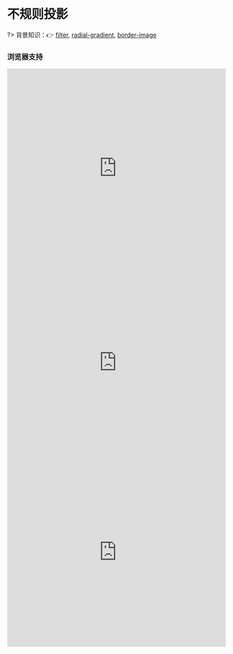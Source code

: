 
# 不规则投影

?> 背景知识：:point_right: [filter](https://developer.mozilla.org/zh-CN/docs/Web/CSS/filter), [radial-gradient](https://developer.mozilla.org/zh-CN/docs/Web/CSS/radial-gradient), [border-image](https://developer.mozilla.org/zh-CN/docs/Web/CSS/border-image)

<vuep template="#irregular-projection"></vuep>

<script v-pre type="text/x-template" id="irregular-projection">
<style>
  main {
    width: 100%;
    padding: 60px 0 30px 0;
    display: flex;
    flex-wrap: wrap;
    justify-content: space-around;
  }
  .projection {
    width: 228px; height: 180px;
    margin-bottom: 29px;
    background: #b4a078;
    position: relative;
  }
  .row1 > .projection:nth-of-type(1) {
    border-radius: 5px;
    filter: drop-shadow(2px 2px 2px rgba(180,160,120,.9));
  }
  .row1 > .projection:nth-of-type(1)::before{
    content: '';
    position: absolute;
    width: 0; height: 0;
    top: 65px; right: -20px;
    border: 22px solid transparent;
    border-left-color: #b4a078;
    border-right-width: 0;
  }
  .row1 > .projection:nth-of-type(2) {
    background: transparent;
    border: 6px dotted #b4a078;
    filter: drop-shadow(2px 2px 2px rgba(180,160,120,.9));
  }
  .row2 > .projection:nth-of-type(1) {
    background: radial-gradient(circle at bottom right, transparent 29px, #b4a078 30px) bottom right;
    filter: drop-shadow(2px 2px 2px rgba(180,160,120,.9));
  }
  .row2 > .projection:nth-of-type(2) {
    border: 29px dotted #b4a078;
    border-image: 1 url('data:image/svg+xml, <svg xmlns="http://www.w3.org/2000/svg" width="3" height="3" fill="%23b4a078"> <polygon points="0,0 0,0 3,0 3,0 3,2 2,3 0,3 0,3"/> </svg>');
    filter: drop-shadow(2px 2px 2px rgba(180,160,120,.9));
    background-clip: padding-box;
  }
</style>
<template>
  <main>
    <div class="row1">
      <div class="projection"></div>
      <div class="projection"></div>
    </div>
    <div class="row2">
      <div class="projection"></div>
      <div class="projection"></div>
    </div>
  </main>
</template>
<script>  
</script>
</script>

### 浏览器支持

<iframe
  width="100%"
  height="458px"
  frameborder="0"
  src="https://caniuse.bitsofco.de/embed/index.html?feat=css-filters&amp;periods=future_1,current,past_1,past_2,past_3&amp;accessible-colours=false">
</iframe>

<iframe
  width="100%"
  height="436px"
  frameborder="0"
  src="https://caniuse.bitsofco.de/embed/index.html?feat=css-gradients&amp;periods=future_1,current,past_1,past_2,past_3&amp;accessible-colours=false">
</iframe>

<iframe
  width="100%"
  height="436px"
  frameborder="0"
  src="https://caniuse.bitsofco.de/embed/index.html?feat=border-image&amp;periods=future_1,current,past_1,past_2,past_3&amp;accessible-colours=false">
</iframe>
